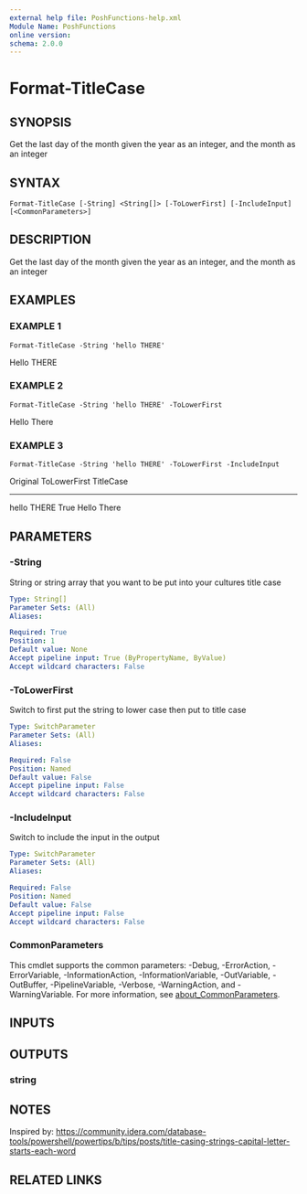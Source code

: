 ```yaml
---
external help file: PoshFunctions-help.xml
Module Name: PoshFunctions
online version:
schema: 2.0.0
---
```


# Format-TitleCase

## SYNOPSIS
Get the last day of the month given the year as an integer, and the month as an integer

## SYNTAX

```
Format-TitleCase [-String] <String[]> [-ToLowerFirst] [-IncludeInput] [<CommonParameters>]
```

## DESCRIPTION
Get the last day of the month given the year as an integer, and the month as an integer

## EXAMPLES

### EXAMPLE 1
```
Format-TitleCase -String 'hello THERE'
```

Hello THERE

### EXAMPLE 2
```
Format-TitleCase -String 'hello THERE' -ToLowerFirst
```

Hello There

### EXAMPLE 3
```
Format-TitleCase -String 'hello THERE' -ToLowerFirst -IncludeInput
```

Original    ToLowerFirst TitleCase
--------    ------------ ---------
hello THERE True         Hello There

## PARAMETERS

### -String
String or string array that you want to be put into your cultures title case

```yaml
Type: String[]
Parameter Sets: (All)
Aliases:

Required: True
Position: 1
Default value: None
Accept pipeline input: True (ByPropertyName, ByValue)
Accept wildcard characters: False
```

### -ToLowerFirst
Switch to first put the string to lower case then put to title case

```yaml
Type: SwitchParameter
Parameter Sets: (All)
Aliases:

Required: False
Position: Named
Default value: False
Accept pipeline input: False
Accept wildcard characters: False
```

### -IncludeInput
Switch to include the input in the output

```yaml
Type: SwitchParameter
Parameter Sets: (All)
Aliases:

Required: False
Position: Named
Default value: False
Accept pipeline input: False
Accept wildcard characters: False
```

### CommonParameters
This cmdlet supports the common parameters: -Debug, -ErrorAction, -ErrorVariable, -InformationAction, -InformationVariable, -OutVariable, -OutBuffer, -PipelineVariable, -Verbose, -WarningAction, and -WarningVariable. For more information, see [about_CommonParameters](http://go.microsoft.com/fwlink/?LinkID=113216).

## INPUTS

## OUTPUTS

### string
## NOTES
Inspired by: https://community.idera.com/database-tools/powershell/powertips/b/tips/posts/title-casing-strings-capital-letter-starts-each-word

## RELATED LINKS
